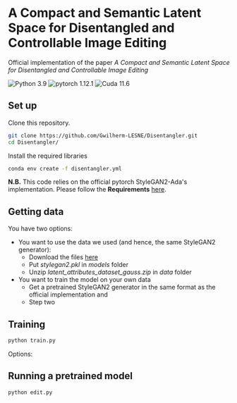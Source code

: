 # A Compact and Semantic Latent Space for Disentangled and Controllable Image Editing

Official implementation of the paper *A Compact and Semantic Latent Space for Disentangled and Controllable Image Editing*

![Python 3.9](https://img.shields.io/badge/Python-3.9-blue.svg)
![pytorch 1.12.1](https://img.shields.io/badge/Pytorch-1.12.0-blue.svg)
![Cuda 11.6](https://img.shields.io/badge/Cuda-11.6-yellow.svg)

## Set up

Clone this repository.
```bash
git clone https://github.com/Gwilherm-LESNE/Disentangler.git
cd Disentangler/
```

Install the required libraries
```bash
conda env create -f disentangler.yml
```
**N.B.** This code relies on the official pytorch StyleGAN2-Ada's implementation. Please follow the **Requirements** [here](https://github.com/NVlabs/stylegan2-ada-pytorch).

## Getting data

You have two options: 
- You want to use the data we used (and hence, the same StyleGAN2 generator):
  - Download the files [here](https://drive.google.com/drive/folders/1MJbEHwa0sYolDI4W3vYUmv-j8fXqak_u?usp=sharing)
  - Put *stylegan2.pkl* in *models* folder
  - Unzip *latent_attributes_dataset_gauss.zip* in *data* folder
- You want to train the model on your own data
  - Get a pretrained StyleGAN2 generator in the same format as the official implementation and 
  - Step two

## Training

```bash
python train.py
```
Options:


## Running a pretrained model

```bash
python edit.py
```
